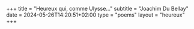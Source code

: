+++
title = "Heureux qui, comme Ulysse..."
subtitle = "Joachim Du Bellay"
date = 2024-05-26T14:20:51+02:00
type = "poems"
layout = "heureux"
+++
